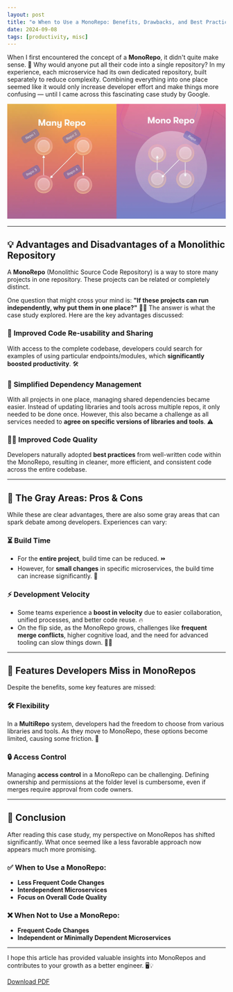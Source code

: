 ```yaml
---
layout: post
title: "⚙️ When to Use a MonoRepo: Benefits, Drawbacks, and Best Practices"
date: 2024-09-08
tags: [productivity, misc]
---
```


When I first encountered the concept of a **MonoRepo**, it didn't quite make sense. 🤔 Why would anyone put all their code into a single repository? In my experience, each microservice had its own dedicated repository, built separately to reduce complexity. Combining everything into one place seemed like it would only increase developer effort and make things more confusing — until I came across this fascinating case study by Google. 

![Monorepo vs Multirepo](../assets/img/monorepo.webp)

---

## 💡 Advantages and Disadvantages of a Monolithic Repository

A **MonoRepo** (Monolithic Source Code Repository) is a way to store many projects in one repository. These projects can be related or completely distinct.

One question that might cross your mind is: **"If these projects can run independently, why put them in one place?"** 🤷‍♂️ The answer is what the case study explored. Here are the key advantages discussed:

### 🚀 **Improved Code Re-usability and Sharing**
With access to the complete codebase, developers could search for examples of using particular endpoints/modules, which **significantly boosted productivity**. 🛠️

### 🔧 **Simplified Dependency Management**
With all projects in one place, managing shared dependencies became easier. Instead of updating libraries and tools across multiple repos, it only needed to be done once. However, this also became a challenge as all services needed to **agree on specific versions of libraries and tools**. ⚠️

### 🧑‍💻 **Improved Code Quality**
Developers naturally adopted **best practices** from well-written code within the MonoRepo, resulting in cleaner, more efficient, and consistent code across the entire codebase.

---

## 🧐 The Gray Areas: Pros & Cons

While these are clear advantages, there are also some gray areas that can spark debate among developers. Experiences can vary:

### ⏳ **Build Time**
- For the **entire project**, build time can be reduced. ⏩
- However, for **small changes** in specific microservices, the build time can increase significantly. 🐢

### ⚡ **Development Velocity**
- Some teams experience a **boost in velocity** due to easier collaboration, unified processes, and better code reuse. 🔥
- On the flip side, as the MonoRepo grows, challenges like **frequent merge conflicts**, higher cognitive load, and the need for advanced tooling can slow things down. 🧠💥

---

## 🧩 Features Developers Miss in MonoRepos

Despite the benefits, some key features are missed:

### 🛠️ **Flexibility**
In a **MultiRepo** system, developers had the freedom to choose from various libraries and tools. As they move to MonoRepo, these options become limited, causing some friction. 🛑

### 🔒 **Access Control**
Managing **access control** in a MonoRepo can be challenging. Defining ownership and permissions at the folder level is cumbersome, even if merges require approval from code owners.

---

## 🏁 **Conclusion**

After reading this case study, my perspective on MonoRepos has shifted significantly. What once seemed like a less favorable approach now appears much more promising.

### ✅ **When to Use a MonoRepo**:
- **Less Frequent Code Changes**
- **Interdependent Microservices**
- **Focus on Overall Code Quality**

### ❌ **When Not to Use a MonoRepo**:
- **Frequent Code Changes**
- **Independent or Minimally Dependent Microservices**

---

I hope this article has provided valuable insights into MonoRepos and contributes to your growth as a better engineer. 🖥️💡


[Download PDF](../assets/papers/Misc/Advantage-and-Disadvantages-of-a-Monolithic-Repository.pdf)
